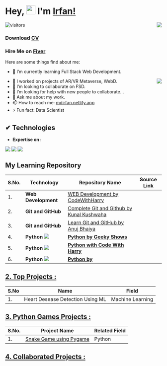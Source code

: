 # Hey, <img src="https://github.com/TheDudeThatCode/TheDudeThatCode/blob/master/Assets/Hi.gif" width="29"> I'm [Irfan!](https://mdirfan.netlify.app/)

<!-- Statistics -->
<img align="right" src="https://github-readme-stats.vercel.app/api?username=dev-mdirfan&theme=light&show_icons=true&count_private=true">

![visitors](https://visitor-badge.laobi.icu/badge?page_id=dev-mdirfan.dev-mdirfan)

<h3 align="">Download <a href="https://drive.google.com/file/d/137eaIMLDX2g49ewRlq4Zlkq6uHR_FiOU/view?usp=sharing" target="_blank">CV</a></h3>
<h3 align="">Hire Me on <a href="">Fiver</a></h3>

Here are some things find about me:
<!-- - 🔭 I’m currently working on ... -->
- 🌱 I’m currently learning Full Stack Web Development.

<img align="right" src="https://github-readme-stats.vercel.app/api/top-langs/?username=dev-mdirfan&layout=compact&theme=light">

- 🌱 I worked on projects of AR/VR Metaverse, WebD.
- 👯 I’m looking to collaborate on FSD.
- 🤔 I’m looking for help with new people to collaborate...
- 💬 Ask me about my work.
- 📫 How to reach me: [mdirfan.netlify.app](https://mdirfan.netlify.app/)
- ⚡ Fun fact: Data Scientist

##  ✔ Technologies 

- __Expertise on :__

<img src="https://img.shields.io/badge/Python-FFD43B?style=for-the-badge&logo=python&logoColor=blue"> <img src="https://img.shields.io/badge/Git-F05032?style=for-the-badge&logo=git&logoColor=white"> <img src="https://img.shields.io/badge/GitHub-100000?style=for-the-badge&logo=github&logoColor=white"> 
<!-- <img src="https://img.shields.io/badge/-Python-blue?style=for-the-badge&logo=python&logoColor=yellow"> -->

<!-- Statistics -->

<!--    ![Github stats](https://github-readme-stats.vercel.app/api?username=dev-mdirfan&theme=light&show_icons=true&count_private=true)
   <br>
  ![Top Languages Card](https://github-readme-stats.vercel.app/api/top-langs/?username=dev-mdirfan&layout=compact&theme=light) -->




<!-- ## [1. Go To My Learning Repos :](https://github.com/dev-mdirfan/My-Learning-Repos.git) -->

## My Learning Repository

|S.No.|Technology|Repository Name|Source Link|
|---|---|---|---|
|1.|__Web Development__|[WEB Development by CodeWithHarry](https://github.com/dev-mdirfan/WEB-Development-CWH.git)||
|2.|__Git and GitHub__|[Complete Git and Github by Kunal Kushwaha](https://github.com/dev-mdirfan/git-and-github-by-kunal-kushwaha-notes.git)||
|3.|__Git and GitHub__|[Learn Git and GitHub by Anuj Bhaiya](https://github.com/dev-mdirfan/git-and-github-by-Anuj-bhaiya-notes.git)||
|4.|__Python__ <img src="https://img.shields.io/badge/Python-FFD43B?style=for-the-badge&logo=python&logoColor=blue">|__[Python by Geeky Shows](https://github.com/dev-mdirfan/Python-by-Geeky-Shows.git)__||
|5.|__Python__ <img src="https://img.shields.io/badge/Python-FFD43B?style=for-the-badge&logo=python&logoColor=blue">|__[Python with Code With Harry](https://github.com/dev-mdirfan/Python-CWH.git)__||
|6.|__Python__ <img src="https://img.shields.io/badge/Python-FFD43B?style=for-the-badge&logo=python&logoColor=blue">|__[Python by ]()__||

## [2. Top Projects :](/)

|S.No|Name|Field|
|---|---|---|
|1.|Heart Desease Detection Using ML|Machine Learning|

<!-- ### End-to-End Projects : -->

## [3. Python Games Projects :](/)

|S.No.|Project Name|Related Field|
|---|---|---|
|1.|[Snake Game using Pygame](https://github.com/dev-mdirfan/Snake-Game-Using-Python.git)|Python|

## [4. Collaborated Projects :](/)
